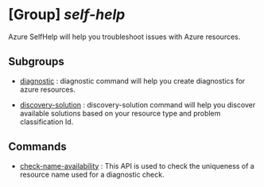 # [Group] _self-help_

Azure SelfHelp will help you troubleshoot issues with Azure resources.

## Subgroups

- [diagnostic](/Commands/self-help/diagnostic/readme.md)
: diagnostic command will help you create diagnostics for azure resources.

- [discovery-solution](/Commands/self-help/discovery-solution/readme.md)
: discovery-solution command will help you discover available solutions based on your resource type and problem classification Id.

## Commands

- [check-name-availability](/Commands/self-help/_check-name-availability.md)
: This API is used to check the uniqueness of a resource name used for a diagnostic check.
